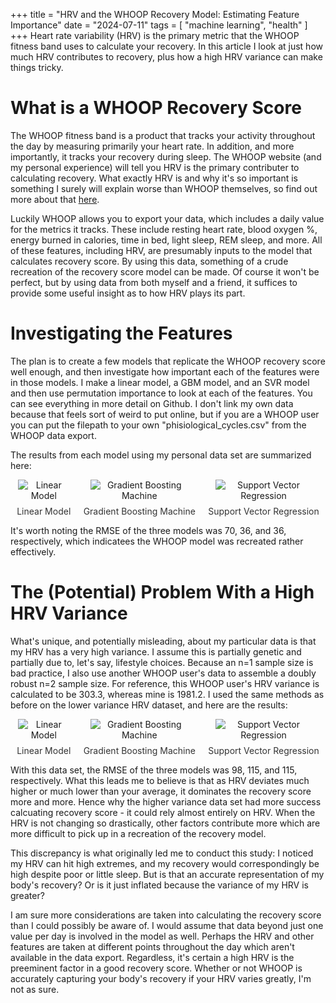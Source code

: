 +++
title = "HRV and the WHOOP Recovery Model: Estimating Feature Importance"
date = "2024-07-11"
tags = [
    "machine learning",
    "health"
]
+++
Heart rate variability (HRV) is the primary metric that the WHOOP fitness band uses to calculate your recovery. In this article I look at just how much HRV contributes to recovery, plus how a high HRV variance can make things tricky.
<!--more-->
# What is a WHOOP Recovery Score
The WHOOP fitness band is a product that tracks your activity throughout the day by measuring primarily your heart rate. In addition, and more importantly, it tracks your recovery during sleep. The WHOOP website (and my personal experience) will tell you HRV is the primary contributer to calculating recovery. What exactly HRV is and why it's so important is something I surely will explain worse than WHOOP themselves, so find out more about that [here](https://www.whoop.com/us/en/thelocker/heart-rate-variability-hrv/).

Luckily WHOOP allows you to export your data, which includes a daily value for the metrics it tracks. These include resting heart rate, blood oxygen %, energy burned in calories, time in bed, light sleep, REM sleep, and more. All of these features, including HRV, are presumably inputs to the model that calculates recovery score. By using this data, something of a crude recreation of the recovery score model can be made. Of course it won't be perfect, but by using data from both myself and a friend, it suffices to provide some useful insight as to how HRV plays its part.

# Investigating the Features
The plan is to create a few models that replicate the WHOOP recovery score well enough, and then investigate how important each of the features were in those models. I make a linear model, a GBM model, and an SVR model and then use permutation importance to look at each of the features. You can see everything in more detail on Github. I don't link my own data because that feels sort of weird to put online, but if you are a WHOOP user you can put the filepath to your own "phisiological_cycles.csv" from the WHOOP data export.

The results from each model using my personal data set are summarized here:

<div style="display: flex; justify-content: space-around; align-items: center;">
    <div style="text-align: center;">
        <img src="/images/whoop/dub_whoop_linear.png" alt="Linear Model" style="max-width: 80%; height: auto;">
        <div style="margin-top: 8px; font-size: 14px; color: #333;">Linear Model</div>
    </div>
    <div style="text-align: center;">
        <img src="/images/whoop/dub_whoop_gbm.png" alt="Gradient Boosting Machine" style="max-width: 80%; height: auto;">
        <div style="margin-top: 8px; font-size: 14px; color: #333;">Gradient Boosting Machine</div>
    </div>
    <div style="text-align: center;">
        <img src="/images/whoop/dub_whoop_svr.png" alt="Support Vector Regression" style="max-width: 80%; height: auto;">
        <div style="margin-top: 8px; font-size: 14px; color: #333;">Support Vector Regression</div>
    </div>
</div>

It's worth noting the RMSE of the three models was 70, 36, and 36, respectively, which indicatees the WHOOP model was recreated rather effectively.

# The (Potential) Problem With a High HRV Variance
What's unique, and potentially misleading, about my particular data is that my HRV has a very high variance. I assume this is partially genetic and partially due to, let's say, lifestyle choices. Because an n=1 sample size is bad practice, I also use another WHOOP user's data to assemble a doubly robust n=2 sample size. For reference, this WHOOP user's HRV variance is calculated to be 303.3, whereas mine is 1981.2. I used the same methods as before on the lower variance HRV dataset, and here are the results:

<div style="display: flex; justify-content: space-around; align-items: center;">
    <div style="text-align: center;">
        <img src="/images/whoop/kev_whoop_linear.png" alt="Linear Model" style="max-width: 80%; height: auto;">
        <div style="margin-top: 8px; font-size: 14px; color: #333;">Linear Model</div>
    </div>
    <div style="text-align: center;">
        <img src="/images/whoop/kev_whoop_gbm.png" alt="Gradient Boosting Machine" style="max-width: 80%; height: auto;">
        <div style="margin-top: 8px; font-size: 14px; color: #333;">Gradient Boosting Machine</div>
    </div>
    <div style="text-align: center;">
        <img src="/images/whoop/kev_whoop_svr.png" alt="Support Vector Regression" style="max-width: 80%; height: auto;">
        <div style="margin-top: 8px; font-size: 14px; color: #333;">Support Vector Regression</div>
    </div>
</div>

With this data set, the RMSE of the three models was 98, 115, and 115, respectively. What this leads me to believe is that as HRV deviates much higher or much lower than your average, it dominates the recovery score more and more. Hence why the higher variance data set had more success calcuating recovery score - it could rely almost entirely on HRV. When the HRV is not changing so drastically, other factors contribute more which are more difficult to pick up in a recreation of the recovery model. 

This discrepancy is what originally led me to conduct this study: I noticed my HRV can hit high extremes, and my recovery would correspondingly be high despite poor or little sleep. But is that an accurate representation of my body's recovery? Or is it just inflated because the variance of my HRV is greater? 

I am sure more considerations are taken into calculating the recovery score than I could possibly be aware of. I would assume that data beyond just one value per day is involved in the model as well. Perhaps the HRV and other features are taken at different points throughout the day which aren't available in the data export. Regardless, it's certain a high HRV is the preeminent factor in a good recovery score. Whether or not WHOOP is accurately capturing your body's recovery if your HRV varies greatly, I'm not as sure.